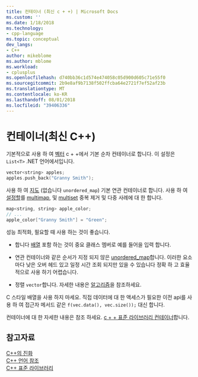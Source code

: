 ```yaml
---
title: 컨테이너 (최신 c + +) | Microsoft Docs
ms.custom: ''
ms.date: 1/18/2018
ms.technology:
- cpp-language
ms.topic: conceptual
dev_langs:
- C++
author: mikeblome
ms.author: mblome
ms.workload:
- cplusplus
ms.openlocfilehash: d740bb36c1d574e474058c05d900d605c71e55f0
ms.sourcegitcommit: 2b9e8af9b7138f502ffcba64e2721f7ef52af23b
ms.translationtype: MT
ms.contentlocale: ko-KR
ms.lasthandoff: 08/01/2018
ms.locfileid: "39406336"
---
```

# <a name="containers-modern-c"></a>컨테이너(최신 C++)

기본적으로 사용 하 여 [벡터](../standard-library/vector-class.md) c + +에서 기본 순차 컨테이너로 합니다. 이 설정은 `List<T>` .NET 언어에서입니다.

```cpp
vector<string> apples;
apples.push_back("Granny Smith");
```

사용 하 여 [지도](../standard-library/map-class.md) (없습니다 `unordered_map`) 기본 연관 컨테이너로 합니다. 사용 하 여 [설정할](../standard-library/set-class.md)를 [multimap](../standard-library/multimap-class.md), 및 [multiset](../standard-library/multiset-class.md) 중복 제거 및 다중 사례에 대 한 합니다.

```cpp
map<string, string> apple_color;
// ...
apple_color["Granny Smith"] = "Green";
```

성능 최적화, 필요할 때 사용 하는 것이 좋습니다.

- 합니다 [배열](../standard-library/array-class-stl.md) 포함 하는 것이 중요 클래스 멤버로 예를 들어을 입력 합니다.

- 연관 컨테이너와 같은 순서가 지정 되지 않은 [unordered_map](../standard-library/unordered-map-class.md)합니다. 이러한 요소 마다 낮은 오버 헤드 있고 일정 시간 조회 되지만 있을 수 있습니다 정확 하 고 효율적으로 사용 하기 어렵습니다.

- 정렬 `vector`합니다. 자세한 내용은 [알고리즘](../cpp/algorithms-modern-cpp.md)을 참조하세요.

C 스타일 배열을 사용 하지 마세요. 직접 데이터에 대 한 액세스가 필요한 이전 api를 사용 하 여 접근자 메서드 같은 `f(vec.data(), vec.size());` 대신 합니다.

컨테이너에 대 한 자세한 내용은 참조 하세요. [c + + 표준 라이브러리 컨테이너](../standard-library/stl-containers.md)합니다.

## <a name="see-also"></a>참고자료
 [C++의 진화](../cpp/welcome-back-to-cpp-modern-cpp.md)  
 [C++ 언어 참조](../cpp/cpp-language-reference.md)  
 [C++ 표준 라이브러리](../standard-library/cpp-standard-library-reference.md)  